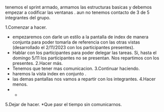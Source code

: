 tenemos el sprint armado, armamos las estructuras basicas y debemos empezar a codificar las ventanas .
aun no tenemos contacto de 3 de 5 integrantes del grupo.


1.Comenzar a hacer.
* empezaremos con darle un estilo a la pantalla de index de manera conjunta para poder tomarla de referencia con las otras vistas (desarrollado el 2/11/2023 con los participantes presentes).
* Hablar con los participantes para poder delegar las tareas. Si, hasta el domingo 5/11 los participantes no se presentan. Nos repartimos con los presentes.
2.Hacer más.
* Tenemos que tener mas comunicacion.
3.Continuar haciendo.
* haremos la vista index en conjunto .
* las demas pantallas nos vamos a repartir con los integrantes.
4.Hacer menos.
* -
5.Dejar de hacer.
*Que pasr el tiempo sin comunicarnos.

